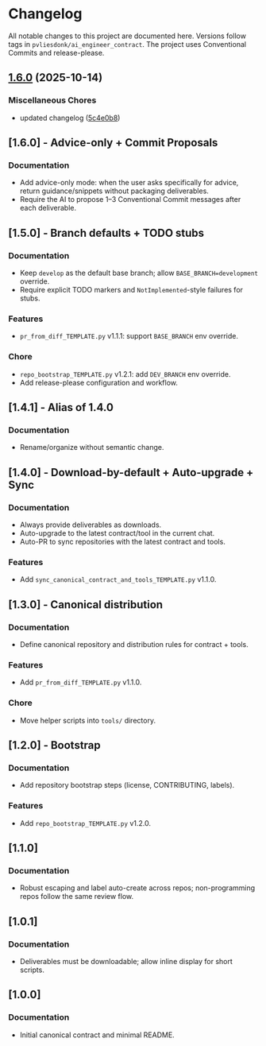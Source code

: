 # Changelog

All notable changes to this project are documented here. Versions follow tags in `pvliesdonk/ai_engineer_contract`.
The project uses Conventional Commits and release-please.



## [1.6.0](https://github.com/pvliesdonk/ai_engineer_contract/compare/ai_engineer_contract-v1.5.0...ai_engineer_contract-v1.6.0) (2025-10-14)


### Miscellaneous Chores

* updated changelog ([5c4e0b8](https://github.com/pvliesdonk/ai_engineer_contract/commit/5c4e0b89a2e29175045e615317d11b08681250b7))

## [1.6.0] - Advice-only + Commit Proposals
### Documentation
- Add advice-only mode: when the user asks specifically for advice, return guidance/snippets without packaging deliverables.
- Require the AI to propose 1–3 Conventional Commit messages after each deliverable.

## [1.5.0] - Branch defaults + TODO stubs
### Documentation
- Keep `develop` as the default base branch; allow `BASE_BRANCH=development` override.
- Require explicit TODO markers and `NotImplemented`-style failures for stubs.
### Features
- `pr_from_diff_TEMPLATE.py` v1.1.1: support `BASE_BRANCH` env override.
### Chore
- `repo_bootstrap_TEMPLATE.py` v1.2.1: add `DEV_BRANCH` env override.
- Add release-please configuration and workflow.

## [1.4.1] - Alias of 1.4.0
### Documentation
- Rename/organize without semantic change.

## [1.4.0] - Download-by-default + Auto-upgrade + Sync
### Documentation
- Always provide deliverables as downloads.
- Auto-upgrade to the latest contract/tool in the current chat.
- Auto-PR to sync repositories with the latest contract and tools.
### Features
- Add `sync_canonical_contract_and_tools_TEMPLATE.py` v1.1.0.

## [1.3.0] - Canonical distribution
### Documentation
- Define canonical repository and distribution rules for contract + tools.
### Features
- Add `pr_from_diff_TEMPLATE.py` v1.1.0.
### Chore
- Move helper scripts into `tools/` directory.

## [1.2.0] - Bootstrap
### Documentation
- Add repository bootstrap steps (license, CONTRIBUTING, labels).
### Features
- Add `repo_bootstrap_TEMPLATE.py` v1.2.0.

## [1.1.0]
### Documentation
- Robust escaping and label auto-create across repos; non-programming repos follow the same review flow.

## [1.0.1]
### Documentation
- Deliverables must be downloadable; allow inline display for short scripts.

## [1.0.0]
### Documentation
- Initial canonical contract and minimal README.
